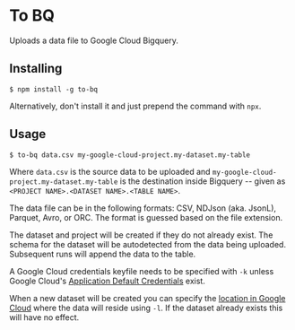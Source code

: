 To BQ
=====

Uploads a data file to Google Cloud Bigquery.


Installing
----------

    $ npm install -g to-bq

Alternatively, don't install it and just prepend the command with `npx`.


Usage
-----

    $ to-bq data.csv my-google-cloud-project.my-dataset.my-table

Where `data.csv` is the source data to be uploaded and `my-google-cloud-project.my-dataset.my-table` is the destination inside Bigquery -- given as `<PROJECT NAME>.<DATASET NAME>.<TABLE NAME>`.

The data file can be in the following formats: CSV, NDJson (aka. JsonL), Parquet, Avro, or ORC. The format is guessed based on the file extension.

The dataset and project will be created if they do not already exist. The schema for the dataset will be autodetected from the data being uploaded. Subsequent runs will append the data to the table.

A Google Cloud credentials keyfile needs to be specified with `-k` unless Google Cloud's [Application Default Credentials](https://cloud.google.com/docs/authentication/provide-credentials-adc) exist.

When a new dataset will be created you can specify the [location in Google Cloud](https://cloud.google.com/bigquery/docs/locations) where the data will reside using `-l`. If the dataset already exists this will have no effect.
